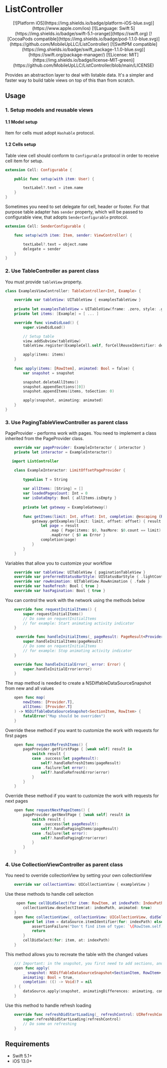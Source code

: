 # ListController

<div align="center">
[![Platform iOS](https://img.shields.io/badge/platform-iOS-blue.svg)](https://www.apple.com/ios) [![Language: Swift 5](https://img.shields.io/badge/swift-5.1-orange)](https://swift.org) [![CocoaPods compatible](https://img.shields.io/badge/pod-1.1.0-blue.svg)](https://github.com/MobileUpLLC/ListController) [![SwiftPM compatible](https://img.shields.io/badge/swift_package-1.1.0-blue.svg)](https://swift.org/package-manager/) [![License: MIT](https://img.shields.io/badge/license-MIT-green)](https://github.com/MobileUpLLC/ListController/blob/main/LICENSE)
</div>


Provides an abstraction layer to deal with listable data. It's a simpler and faster way to build table views on top of this than from scratch.

## Usage

### 1. Setup models and reusable views

#### 1.1 Model setup

Item for cells must adopt `Hashable` protocol.

#### 1.2 Cells setup

Table view cell should conform to `Configurable` protocol in order to receive cell item for setup.

```swift
extension Cell: Configurable {

    public func setup(with item: User) {

        textLabel?.text = item.name
    }
}
```

Sometimes you need to set delegate for cell, header or footer. For that purpose table adapter has `sender` property, which will be passed to configurable view, that adopts `SenderConfigurable` protocol.

```swift
extension Cell: SenderConfigurable {

    func setup(with item: Item, sender: ViewController) {

        textLabel?.text = object.name
        delegate = sender
    }
}
```

### 2. Use TableController as parent class

You must provide `tableView` property. 

```swift
class ExamplesViewController: TableController<Int, Example> {

    override var tableView: UITableView { examplesTableView }
    
    private let examplesTableView = UITableView(frame: .zero, style: .grouped)
    private let items: [Example] = [ ... ]

    override func viewDidLoad() {
        super.viewDidLoad()

        // Setup table
        view.addSubview(tableView)
        tableView.register(ExampleCell.self, forCellReuseIdentifier: defaultCellReuseIdentifier)

        apply(items: items)
    }
    
    func apply(items: [RowItem], animated: Bool = false) {
        var snapshot = snapshot

        snapshot.deleteAllItems()
        snapshot.appendSections([0])
        snapshot.appendItems(items, toSection: 0)

        apply(snapshot, animating: animated)
    }
}
```

### 3. Use PagingTableViewController as parent class
PageProvider - performs work with pages. You need to implement a class inherited from the PageProvider class.
```swift
    override var pageProvider: ExampleInteractor { interactor }
    private let interactor = ExampleInteractor()
```
```swift
   import ListController

    class ExampleInteractor: LimitOffsetPageProvider {    
        
        typealias T = String
        
        var allItems: [String] = []
        var loadedPagesCount: Int = 0
        var isDataEmpty: Bool { allItems.isEmpty }
        
        private let gateway = ExampleGateway()
            
        func getItems(limit: Int, offset: Int, completion: @escaping (Result<Page<String>, Error>) -> Void) {
            gateway.getExamples(limit: limit, offset: offset) { result in
                let page = result
                    .map { Page(items: $0, hasMore: $0.count == limit) }
                    .mapError { $0 as Error }
                completion(page)
            }
        }
    }
```
Variables that allow you to customize your workflow 
```swift
    override var tableView: UITableView { paginationTableView }
    override var preferredStatusBarStyle: UIStatusBarStyle { .lightContent }
    override var rowAnimation: UITableView.RowAnimation { .fade }
    override var hasRefresh: Bool { true }
    override var hasPagination: Bool { true }
```
You can control the work with the network using the methods below
```swift
    override func requestInitialItems() {
        super.requestInitialItems()
        // Do some on requestInitialItems
        // for example: Start animating activity indicator
    }
```
```swift
     override func handleInitialItems(_ pageResult: PageResult<Provider.T>) {
        super.handleInitialItems(pageResult)
        // Do some on requestInitialItems
        // for example: Stop animating activity indicator
    }
```
```swift
    override func handleInitialError(_ error: Error) {
        super.handleInitialError(error)
    }
```
The map method is needed to create a NSDiffableDataSourceSnapshot from new and all values
```swift
    open func map(
        newItems: [Provider.T],
        allItems: [Provider.T]
    ) -> NSDiffableDataSourceSnapshot<SectionItem, RowItem> {
        fatalError("Map should be overriden")
    }
```
Override these method if you want to customize the work with requests for first pages
```swift
    open func requestRefreshItems() {
        pageProvider.getFirstPage { [weak self] result in
            switch result {
            case .success(let pageResult):
                self?.handleRefreshItems(pageResult)
            case .failure(let error):
                self?.handleRefreshError(error)
            }
        }
    }
```
Override these method if you want to customize the work with requests for next pages
```swift
    open func requestNextPageItems() {
        pageProvider.getNextPage { [weak self] result in
            switch result {
            case .success(let pageResult):
                self?.handlePagingItems(pageResult)
            case .failure(let error):
                self?.handlePagingError(error)
            }
        }
    }
```
### 4. Use CollectionViewController as parent class
You need to override collectionView by setting your own collectionView
```swift
    override var collectionView: UICollectionView { exampleView }
```
Use these methods to handle cell selection
```swift
     open func cellDidSelect(for item: RowItem, at indexPath: IndexPath) {
        collectionView.deselectItem(at: indexPath, animated: true)
    }
    open func collectionView(_ collectionView: UICollectionView, didSelectItemAt indexPath: IndexPath) {
        guard let item = dataSource.itemIdentifier(for: indexPath) else {
            assertionFailure("Don't find item of type: `\(RowItem.self)` for index path: \(indexPath)")
            return
        }
        cellDidSelect(for: item, at: indexPath)
    }
```
This method allows you to recreate the table with the changed values
```swift
    /// Important: in the snapshot, you first need to add sections, and then items. Otherwise crash
    open func apply(
        _ snapshot: NSDiffableDataSourceSnapshot<SectionItem, RowItem>,
        animating: Bool = true,
        completion: (() -> Void)? = nil
    ) {
        dataSource.apply(snapshot, animatingDifferences: animating, completion: completion)
    }
```
Use this method to handle refresh loading
```swift
    override func refreshDidStartLoading(_ refreshControl: UIRefreshControl) {
        super.refreshDidStartLoading(refreshControl)
        // Do some on refreshing
    }
```

## Requirements

- Swift 5.1+
- iOS 13.0+

